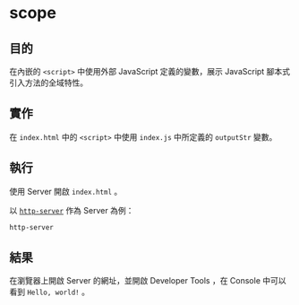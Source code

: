 # scope

## 目的

在內嵌的 `<script>` 中使用外部 JavaScript 定義的變數，展示 JavaScript 腳本式引入方法的全域特性。

## 實作

在 `index.html` 中的 `<script>` 中使用 `index.js` 中所定義的 `outputStr` 變數。

## 執行

使用 Server 開啟 `index.html` 。

以 [`http-server`](https://www.npmjs.com/package/http-server) 作為 Server 為例：

```bash
http-server
```

## 結果

在瀏覽器上開啟 Server 的網址，並開啟 Developer Tools ，在 Console 中可以看到 `Hello, world!` 。
